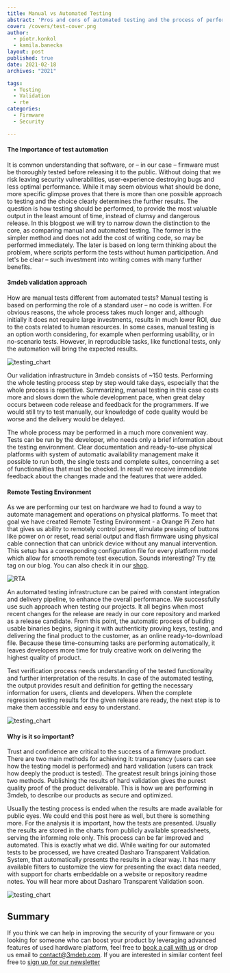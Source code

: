 ```yaml
---
title: Manual vs Automated Testing
abstract: 'Pros and cons of automated testing and the process of performing transparent validation.'
cover: /covers/test-cover.png
author:
  - piotr.konkol
  - kamila.banecka
layout: post
published: true
date: 2021-02-18
archives: "2021"

tags:
  - Testing
  - Validation
  - rte
categories:
  - Firmware
  - Security

---
```


#### The Importance of test automation

It is common understanding that software, or – in our case – firmware must be
thoroughly tested before releasing it to the public. Without doing that we risk
leaving security vulnerabilities, user-experience destroying bugs and less
optimal performance. While it may seem obvious what should be done, more
specific glimpse proves that there is more than one possible approach to testing
and the choice clearly determines the further results. The question is how
testing should be performed, to provide the most valuable output in the least
amount of time, instead of clumsy and dangerous release. In this blogpost we
will try to narrow down the distinction to the core, as comparing manual and
automated testing. The former is the simpler method and does not add the cost of
writing code, so may be performed immediately. The later is based on long term
thinking about the problem, where scripts perform the tests without human
participation. And let's be clear – such investment into writing comes with many
further benefits.

#### 3mdeb validation approach

How are manual tests different from automated tests? Manual testing is based on
performing the role of a standard user – no code is written. For obvious
reasons, the whole process takes much longer and, although initially it does not
require large investments, results in much lower ROI, due to the costs related
to human resources. In some cases, manual testing is an option worth
considering, for example when performing usability, or in no-scenario tests.
However, in reproducible tasks, like functional tests, only the automation will
bring the expected results.

![testing_chart](/img/test1.png)

Our validation infrastructure in 3mdeb consists of ~150 tests. Performing the
whole testing process step by step would take days, especially that the whole
process is repetitive. Summarizing, manual testing in this case costs more and
slows down the whole development pace, when great delay occurs between code
release and feedback for the programmers. If we would still try to test
manually, our knowledge of code quality would be worse and the delivery would be
delayed.

The whole process may be performed in a much more convenient way. Tests can be
run by the developer, who needs only a brief information about the testing
environment. Clear documentation and ready-to-use physical platforms with system
of automatic availability management make it possible to run both, the single
tests and complete suites, concerning a set of functionalities that must be
checked. In result we receive immediate feedback about the changes made and the
features that were added.

#### Remote Testing Environment

As we are performing our test on hardware we had to found a way to automate
management and operations on physical platforms. To meet that goal we have
created Remote Testing Environment - a Orange Pi Zero hat that gives us ability
to remotely control power, simulate pressing of buttons like power on or reset,
read serial output and flash firmware using physical cable connection that can
unbrick device without any manual intervention. This setup has a corresponding
configuration file for every platform model which allow for smooth remote test
execution. Sounds interesting? Try [rte](https://blog.3mdeb.com/tags/rte/) tag
on our blog. You can also check it in our
[shop](https://3mdeb.com/shop/open-source-hardware/open-source-hardware-3mdeb/rte/).

![RTA](/img/RTA.png)

An automated testing infrastructure can be paired with constant integration and
delivery pipeline, to enhance the overall performance. We successfully use such
approach when testing our projects. It all begins when most recent changes for
the release are ready in our core repository and marked as a release candidate.
From this point, the automatic process of building usable binaries begins,
signing it with authenticity proving keys, testing, and delivering the final
product to the customer, as an online ready-to-download file. Because these
time-consuming tasks are performing automatically, it leaves developers more
time for truly creative work on delivering the highest quality of product.

Test verification process needs understanding of the tested functionality and
further interpretation of the results. In case of the automated testing, the
output provides result and definition for getting the necessary information for
users, clients and developers. When the complete regression testing results for
the given release are ready, the next step is to make them accessible and easy
to understand.

![testing_chart](/img/test2.png)

#### Why is it so important?

Trust and confidence are critical to the success of a firmware product. There
are two main methods for achieving it: transparency (users can see how the
testing model is performed) and hard validation (users can track how deeply the
product is tested). The greatest result brings joining those two methods.
Publishing the results of hard validation gives the purest quality proof of the
product deliverable. This is how we are performing in 3mdeb, to describe our
products as secure and optimized.

Usually the testing process is ended when the results are made available for
public eyes. We could end this post here as well, but there is something more.
For the analysis it is important, how the tests are presented. Usually the
results are stored in the charts from publicly available spreadsheets, serving
the informing role only. This process can be far improved and automated. This is
exactly what we did. While waiting for our automated tests to be processed, we
have created Dasharo Transparent Validation. System, that automatically presents
the results in a clear way. It has many available filters to customize the view
for presenting the exact data needed, with support for charts embeddable on a
website or repository readme notes. You will hear more about Dasharo Transparent
Validation soon.

![testing_chart](/img/test3.png)

## Summary

If you think we can help in improving the security of your firmware or you
looking for someone who can boost your product by leveraging advanced features
of used hardware platform, feel free to [book a call with
us](https://cloud.3mdeb.com/index.php/apps/calendar/appointment/n7T65toSaD9t) or
drop us email to <contact@3mdeb.com>. If you are interested in similar content
feel free to [sign up for our
newsletter](https://3mdeb.com/subscribe/3mdeb_newsletter.html)
